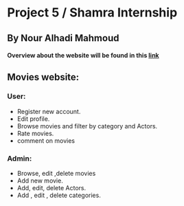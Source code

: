 Project 5 / Shamra Internship
=============================

## By Nour Alhadi Mahmoud
#### Overview about the website will be found in this [link](el_movies.pdf)

## Movies website:

### User:

* Register new account.
* Edit profile.
* Browse movies and filter by category and Actors.
* Rate movies.
* comment on movies

### Admin:

* Browse, edit ,delete movies
* Add new movie.
* Add, edit, delete Actors.
* Add , edit , delete categories.
